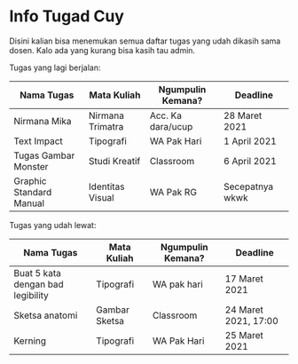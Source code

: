 # Info Tugad Cuy
Disini kalian bisa menemukan semua daftar tugas yang udah dikasih sama dosen. Kalo ada yang kurang bisa kasih tau admin.

Tugas yang lagi berjalan:

| Nama Tugas              | Mata Kuliah      | Ngumpulin Kemana? | Deadline        |
| ----------------------- | ---------------- | ----------------- | --------------- |
| Nirmana Mika            | Nirmana Trimatra | Acc. Ka dara/ucup | 28 Maret 2021   |
| Text Impact             | Tipografi        | WA Pak Hari       | 1 April 2021    |
| Tugas Gambar Monster    | Studi Kreatif    | Classroom         | 6 April 2021    |
| Graphic Standard Manual | Identitas Visual | WA Pak RG         | Secepatnya wkwk |

Tugas yang udah lewat:

| Nama Tugas                        | Mata Kuliah   | Ngumpulin Kemana? | Deadline             |
| --------------------------------- | ------------- | ----------------- | -------------------- |
| Buat 5 kata dengan bad legibility | Tipografi     | WA pak hari       | 17 Maret 2021        |
| Sketsa anatomi                    | Gambar Sketsa | Classroom         | 24 Maret 2021, 17:00 |
| Kerning                           | Tipografi     | WA Pak Hari       | 25 Maret 2021        |

